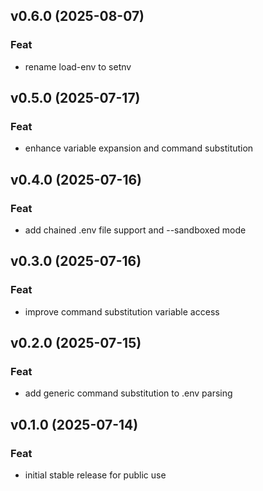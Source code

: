 ## v0.6.0 (2025-08-07)

### Feat

- rename load-env to setnv

## v0.5.0 (2025-07-17)

### Feat

- enhance variable expansion and command substitution

## v0.4.0 (2025-07-16)

### Feat

- add chained .env file support and --sandboxed mode

## v0.3.0 (2025-07-16)

### Feat

- improve command substitution variable access

## v0.2.0 (2025-07-15)

### Feat

- add generic command substitution to .env parsing

## v0.1.0 (2025-07-14)

### Feat

- initial stable release for public use
